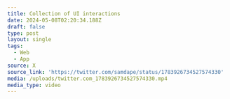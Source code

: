 ```yaml
---
title: Collection of UI interactions
date: 2024-05-08T02:20:34.188Z
draft: false
type: post
layout: single
tags:
  - Web
  - App
source: X
source_link: 'https://twitter.com/samdape/status/1783926734527574330'
media: /uploads/twitter.com_1783926734527574330.mp4
media_type: video
---
```


